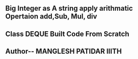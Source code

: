 
## Big Integer as A string apply arithmatic Opertaion add,Sub, Mul, div

## Class DEQUE Built Code From Scratch

## Author-- MANGLESH PATIDAR  IIITH

